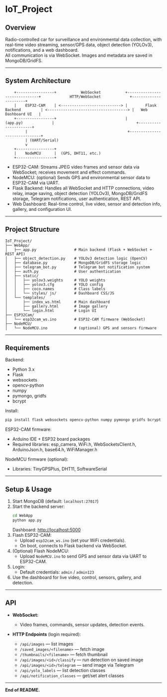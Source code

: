# IoT_Project

## Overview

Radio-controlled car for surveillance and environmental data collection, with real-time video streaming, sensor/GPS data, object detection (YOLOv3), notifications, and a web dashboard.  
All communication is via WebSocket. Images and metadata are saved in MongoDB/GridFS.

---

## System Architecture

```
    +-----------------+           WebSocket           +------------------------------+             HTTP/WebSocket             +----------------------+
    |    ESP32-CAM    | <---------------------------> |        Flask Backend         | <------------------------------------> |   Web Dashboard UI   |
    +-----------------+                               |         (app.py)             |                                     +----------------------+
         |                                             +------------------------------+
         | (UART/Serial)
         v
    +-----------------+
    |    NodeMCU      |  (GPS, DHT11, etc.)
    +-----------------+
```

- ESP32-CAM: Streams JPEG video frames and sensor data via WebSocket; receives movement and effect commands.
- NodeMCU: (optional) Sends GPS and environmental sensor data to ESP32-CAM via UART.
- Flask Backend: Handles all WebSocket and HTTP connections, video relay, image saving, object detection (YOLOv3), MongoDB/GridFS storage, Telegram notifications, user authentication, REST API.
- Web Dashboard: Real-time control, live video, sensor and detection info, gallery, and configuration UI.

---

## Project Structure

```
IoT_Project/
├── WebApp/
│   ├── app.py                 # Main backend (Flask + WebSocket + REST API)
│   ├── object_detection.py    # YOLOv3 detection logic (OpenCV)
│   ├── database.py            # MongoDB/GridFS storage logic
│   ├── telegram_bot.py        # Telegram bot notification system
│   ├── auth.py                # User authentication
│   ├── static/
│   │   ├── yolov3.weights     # YOLO weights
│   │   ├── yolov3.cfg         # YOLO config
│   │   ├── coco.names         # Class labels
│   │   └── styles/ js/        # Dashboard CSS/JS
│   └── templates/
│       ├── index_ws.html      # Main dashboard
│       ├── gallery.html       # Image gallery
│       └── login.html         # Login UI
├── ESP32Cam/
│   └── esp32cam_ws.ino        # ESP32-CAM firmware (WebSocket)
├── NodeMCU/
│   └── NodeMCU.ino            # (optional) GPS and sensors firmware
```

---

## Requirements

Backend:
- Python 3.x
- Flask
- websockets
- opencv-python
- numpy
- pymongo, gridfs
- bcrypt

Install:
```bash
pip install flask websockets opencv-python numpy pymongo gridfs bcrypt
```

ESP32-CAM firmware:
- Arduino IDE + ESP32 board packages
- Required libraries: esp_camera, WiFi.h, WebSocketsClient.h, ArduinoJson.h, base64.h, WiFiManager.h

NodeMCU firmware (optional):
- Libraries: TinyGPSPlus, DHT11, SoftwareSerial

---

## Setup & Usage

1. Start MongoDB (default: `localhost:27017`)
2. Start the backend server:
   ```bash
   cd WebApp
   python app.py
   ```
   Dashboard: [http://localhost:5000](http://localhost:5000)
3. Flash ESP32-CAM:
   - Upload `esp32cam_ws.ino` (set your WiFi credentials).
   - On boot, connects to Flask backend via WebSocket.
4. (Optional) Flash NodeMCU:
   - Upload `NodeMCU.ino` to send GPS and sensor data via UART to ESP32-CAM.
5. Login:
   - Default credentials: `admin` / `admin123`
6. Use the dashboard for live video, control, sensors, gallery, and detection.

---

## API

- **WebSocket:**  
  - Video frames, commands, sensor updates, detection events.

- **HTTP Endpoints** (login required):  
  - `/api/images` — list images  
  - `/saved_images/<filename>` — fetch image  
  - `/thumbnails/<filename>` — fetch thumbnail  
  - `/api/images/<id>/classify` — run detection on saved image  
  - `/api/images/<id>/telegram` — send image via Telegram  
  - `/api/yolo_labels` — list detection classes  
  - `/api/notification_classes` — get/set alert classes

---

**End of README.**
